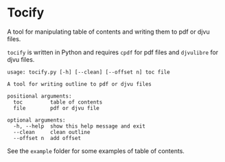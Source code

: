 # Tocify

A tool for manipulating table of contents and writing them to pdf or djvu files.

`tocify` is written in Python and requires `cpdf` for pdf files and `djvulibre` for djvu files.

```
usage: tocify.py [-h] [--clean] [--offset n] toc file

A tool for writing outline to pdf or djvu files

positional arguments:
  toc         table of contents
  file        pdf or djvu file

optional arguments:
  -h, --help  show this help message and exit
  --clean     clean outline
  --offset n  add offset
```

See the `example` folder for some examples of table of contents.
